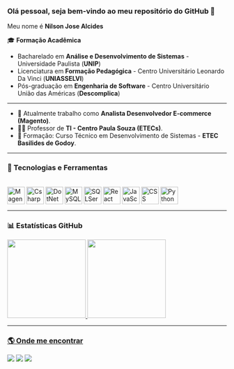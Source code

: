 ### Olá pessoal, seja bem-vindo ao meu repositório do GitHub 👋

Meu nome é **Nilson Jose Alcides**  

🎓 **Formação Acadêmica**  
- Bacharelado em **Análise e Desenvolvimento de Sistemas** - Universidade Paulista (**UNIP**)  
- Licenciatura em **Formação Pedagógica** - Centro Universitário Leonardo Da Vinci (**UNIASSELVI**)  
- Pós-graduação em **Engenharia de Software** - Centro Universitário União das Américas (**Descomplica**)  

---

- 🔭 Atualmente trabalho como **Analista Desenvolvedor E-commerce (Magento)**.  
- 👨‍🏫 Professor de **TI - Centro Paula Souza (ETECs)**.  
- 🌱 Formação: Curso Técnico em Desenvolvimento de Sistemas - **ETEC Basilides de Godoy**.  

---

### 🚀 Tecnologias e Ferramentas

<div style="display: inline_block"><br>
   <img align="center" alt="Magento" height="40" width="40" src="https://cdn.jsdelivr.net/gh/devicons/devicon/icons/magento/magento-original.svg"/>
  <img align="center" alt="Csharp" height="40" width="40" src="https://cdn.jsdelivr.net/gh/devicons/devicon/icons/csharp/csharp-original.svg"/>
  <img align="center" alt="DotNet" height="40" width="40" src="https://cdn.jsdelivr.net/gh/devicons/devicon/icons/dot-net/dot-net-original.svg"/>
  <img align="center" alt="MySQL" height="40" width="40" src="https://cdn.jsdelivr.net/gh/devicons/devicon/icons/mysql/mysql-original.svg"/>
  <img align="center" alt="SQLServer" height="40" width="40" src="https://cdn.jsdelivr.net/gh/devicons/devicon/icons/microsoftsqlserver/microsoftsqlserver-plain.svg"/>
  <img align="center" alt="React" height="40" width="40" src="https://cdn.jsdelivr.net/gh/devicons/devicon/icons/react/react-original.svg"/>
  <img align="center" alt="JavaScript" height="40" width="40" src="https://cdn.jsdelivr.net/gh/devicons/devicon/icons/javascript/javascript-original.svg"/>
  <img align="center" alt="CSS" height="40" width="40" src="https://cdn.jsdelivr.net/gh/devicons/devicon/icons/css3/css3-original.svg"/>
  <img align="center" alt="Python" height="40" width="40" src="https://cdn.jsdelivr.net/gh/devicons/devicon/icons/python/python-original.svg"/>
</div>

---

### 📊 Estatísticas GitHub
<div>
  <a href="https://github.com/Nilson-Alcides">  
   <img height="180em" src="https://github-readme-stats.vercel.app/api?username=Nilson-Alcides&show_icons=true&theme=dark&include_all_commits=true&count_private=true"/>  
   <img height="180em" src="https://github-readme-stats.vercel.app/api/top-langs/?username=Nilson-Alcides&layout=compact&langs_count=7&theme=dark"/>
</div>

---

### 🌎 Onde me encontrar
<div> 
  <a href="https://www.instagram.com/nilson_alcides/" target="_blank"><img src="https://img.shields.io/badge/-Instagram-%23E4405F?style=for-the-badge&logo=instagram&logoColor=white" target="_blank"></a>
  <a href="mailto:nisonalcise@gmail.com"><img src="https://img.shields.io/badge/-Gmail-%23333?style=for-the-badge&logo=gmail&logoColor=white" target="_blank"></a>
  <a href="https://www.linkedin.com/in/nilson-alcides-48843ba7/" target="_blank"><img src="https://img.shields.io/badge/-LinkedIn-%230077B5?style=for-the-badge&logo=linkedin&logoColor=white" target="_blank"></a> 
</div>
